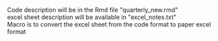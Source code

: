 Code description will be in the Rmd file "quarterly_new.rmd"<br>
excel sheet description will be available in "excel_notes.txt"<br>
Macro is to convert the excel sheet from the code format to paper excel format
